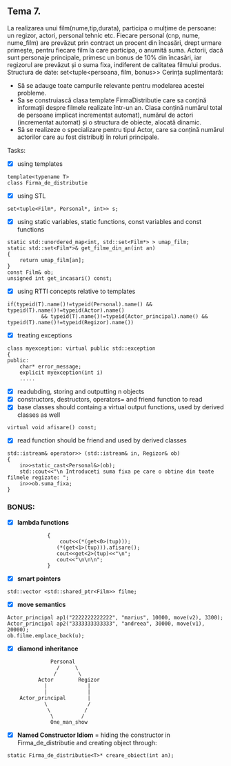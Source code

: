 ## Tema 7. 
La realizarea unui film(nume,tip,durata), participa o mulțime de persoane: un
regizor, actori, personal tehnic etc. Fiecare personal (cnp, nume, nume_film) are prevăzut
prin contract un procent din încasări, drept urmare primește, pentru fiecare film la care
participa, o anumită suma. Actorii, dacă sunt personaje principale, primesc un bonus de 10%
din încasări, iar regizorul are prevăzut și o suma fixa, indiferent de calitatea filmului produs.
Structura de date: set<tuple<persoana, film, bonus>>
Cerința suplimentară:
- Să se adauge toate campurile relevante pentru modelarea acestei probleme.
- Sa se construiască clasa template FirmaDistributie care sa conțină informații despre filmele
realizate într-un an. Clasa conțină numărul total de persoane implicat incrementat automat),
numărul de actori (incrementat automat) și o structura de obiecte, alocată dinamic.
- Să se realizeze o specializare pentru tipul Actor, care sa conțină numărul actorilor care au
fost distribuiți în roluri principale.


Tasks:

- [x] using templates
````
template<typename T>
class Firma_de_distributie
````
- [x] using STL
````
set<tuple<Film*, Personal*, int>> s;
````
- [x] using static variables, static functions, const variables and const functions
````
static std::unordered_map<int, std::set<Film*> > umap_film;
static std::set<Film*>& get_filme_din_an(int an)
{
    return umap_film[an];
}
const Film& ob;
unsigned int get_incasari() const;
````
- [x] using RTTI concepts relative to templates
````
if(typeid(T).name()!=typeid(Personal).name() && typeid(T).name()!=typeid(Actor).name()
           && typeid(T).name()!=typeid(Actor_principal).name() && typeid(T).name()!=typeid(Regizor).name())
````
- [x] treating exceptions
````
class myexception: virtual public std::exception
{
public:
    char* error_message;
    explicit myexception(int i)
    .....
````
- [x] readubding, storing and outputting n objects
- [x] constructors, destructors, operators= and friend function to read
- [x] base classes should containg a virtual output functions, used by derived classes as well
````
virtual void afisare() const;
````
- [x] read function should be friend and used by derived classes
````
std::istream& operator>> (std::istream& in, Regizor& ob)
{
    in>>static_cast<Personal&>(ob);
    std::cout<<"\n Introduceti suma fixa pe care o obtine din toate filmele regizate: ";
    in>>ob.suma_fixa;
}
````

### BONUS:
- [x] **lambda functions**
```[](const tuple<Film*, Personal*, int>& tup)
             {
                 cout<<(*(get<0>(tup)));
                (*(get<1>(tup))).afisare();
                cout<<get<2>(tup)<<"\n";
                cout<<"\n\n\n";
             }
````
- [x] **smart pointers**
````
std::vector <std::shared_ptr<Film>> filme;
````
- [x] **move semantics**
````
Actor_principal ap1("2222222222222", "marius", 10000, move(v2), 3300);
Actor_principal ap2("3333333333333", "andreea", 30000, move(v1), 20000);
ob.filme.emplace_back(u);
````
- [x] **diamond inheritance**
````
              Personal
                /     \
               /       \
          Actor        Regizor
            |             |
            |             |
    Actor_principal       |
            \             /
             \           /
              \         /
              One_man_show
````
- [x] **Named Constructor Idiom** = hiding the constructor in Firma_de_distributie and creating object through: 
````
static Firma_de_distributie<T>* creare_obiect(int an);
````
